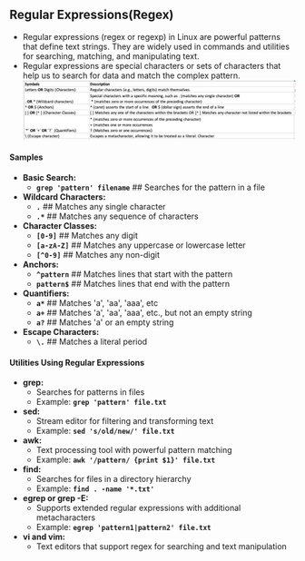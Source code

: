 ## Regular Expressions(Regex)
- Regular expressions (regex or regexp) in Linux are powerful patterns that define text strings. They are widely used in commands and utilities for searching, matching, and manipulating text. 
- Regular expressions are special characters or sets of characters that help us to search for data and match the complex pattern.
![](./images/Regex.png)

#### Samples
- **Basic Search:**
  - **`grep 'pattern' filename`**                       ## Searches for the pattern in a file
- **Wildcard Characters:**
  - **`.`**                                             ## Matches any single character
  - **`.*`**                                            ## Matches any sequence of characters
- **Character Classes:**
  - **`[0-9]`**                                         ## Matches any digit
  - **`[a-zA-Z]`**                                      ## Matches any uppercase or lowercase letter
  - **`[^0-9]`**                                        ## Matches any non-digit
- **Anchors:**
  - **`^pattern`**                                      ## Matches lines that start with the pattern
  - **`pattern$`**                                      ## Matches lines that end with the pattern
- **Quantifiers:**
  - **`a*`**                                            ## Matches 'a', 'aa', 'aaa', etc
  - **`a+`**                                            ## Matches 'a', 'aa', 'aaa', etc., but not an empty string
  - **`a?`**                                            ## Matches 'a' or an empty string
- **Escape Characters:**
  - **`\.`**                                            ## Matches a literal period

#### Utilities Using Regular Expressions
- **grep:**
  - Searches for patterns in files
  - Example: **`grep 'pattern' file.txt`**
- **sed:**
  - Stream editor for filtering and transforming text
  - Example: **`sed 's/old/new/' file.txt`**
- **awk:**
  - Text processing tool with powerful pattern matching
  - Example: **`awk '/pattern/ {print $1}' file.txt`**
- **find:**
  - Searches for files in a directory hierarchy
  - Example: **`find . -name '*.txt'`**
- **egrep or grep -E:**
  - Supports extended regular expressions with additional metacharacters
  - Example: **`egrep 'pattern1|pattern2' file.txt`**
- **vi and vim:**
  - Text editors that support regex for searching and text manipulation
